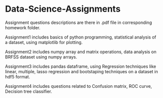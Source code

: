 # Data-Science-Assignments

Assignment questions descriptions are there in .pdf file in corresponding homework folder.

Assignment1 includes basics of python programming, statistical analysis of a dataset, using matplotlib for plotting.

Assignment2 includes numpy array and matrix operations, data analysis on BRFSS dataset using numpy arrays.

Assignment3 includes pandas dataframe, using Regression techniques like linear, multiple, lasso regression and bootstaping techniques on a dataset in hdf5 format.

Assignment4 includes questions related to Confusion matrix, ROC curve, Decision tree classifier.
